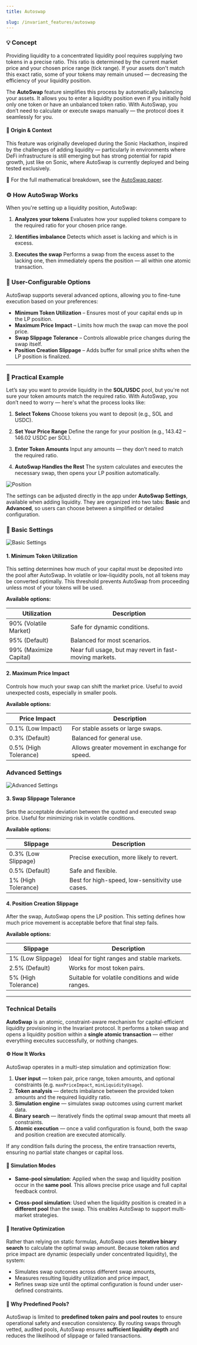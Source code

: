 ```yaml
---
title: Autoswap

slug: /invariant_features/autoswap
---
```


### 💡 Concept

Providing liquidity to a concentrated liquidity pool requires supplying two tokens in a precise ratio. This ratio is determined by the current market price and your chosen price range (tick range). If your assets don't match this exact ratio, some of your tokens may remain unused — decreasing the efficiency of your liquidity position.

The **AutoSwap** feature simplifies this process by automatically balancing your assets. It allows you to enter a liquidity position even if you initially hold only one token or have an unbalanced token ratio. With AutoSwap, you don’t need to calculate or execute swaps manually — the protocol does it seamlessly for you.

#### 🧪 Origin & Context

This feature was originally developed during the Sonic Hackathon, inspired by the challenges of adding liquidity — particularly in environments where DeFi infrastructure is still emerging but has strong potential for rapid growth, just like on Sonic, where AutoSwap is currently deployed and being tested exclusively.

📘 For the full mathematical breakdown, see the [AutoSwap paper](https://invariant.app/autoswap.pdf).

### ⚙️ How AutoSwap Works

When you're setting up a liquidity position, AutoSwap:

1. **Analyzes your tokens** Evaluates how your supplied tokens compare to the required ratio for your chosen price range.

2. **Identifies imbalance** Detects which asset is lacking and which is in excess.

3. **Executes the swap** Performs a swap from the excess asset to the lacking one, then immediately opens the position — all within one atomic transaction.

### 🔧 User-Configurable Options

AutoSwap supports several advanced options, allowing you to fine-tune execution based on your preferences:

- **Minimum Token Utilization** – Ensures most of your capital ends up in the LP position.
- **Maximum Price Impact** – Limits how much the swap can move the pool price.
- **Swap Slippage Tolerance** – Controls allowable price changes during the swap itself.
- **Position Creation Slippage** – Adds buffer for small price shifts when the LP position is finalized.


---

### 🧪 Practical Example

Let’s say you want to provide liquidity in the **SOL/USDC** pool, but you're not sure your token amounts match the required ratio. With AutoSwap, you don’t need to worry — here's what the process looks like:

1. **Select Tokens** Choose tokens you want to deposit (e.g., SOL and USDC).

2. **Set Your Price Range** Define the range for your position (e.g., 143.42 – 146.02 USDC per SOL).

3. **Enter Token Amounts** Input any amounts — they don’t need to match the required ratio.

4. **AutoSwap Handles the Rest** The system calculates and executes the necessary swap, then opens your LP position automatically.

![Position](/img/docs/app/general/autoswap_position.png)

The settings can be adjusted directly in the app under **AutoSwap Settings**, available when adding liquidity. They are organized into two tabs: **Basic** and **Advanced**, so users can choose between a simplified or detailed configuration.

### 🧩 Basic Settings

![Basic Settings](/img/docs/app/general/autoswap_basic_settings.png)

#### 1. Minimum Token Utilization

This setting determines how much of your capital must be deposited into the pool after AutoSwap. In volatile or low-liquidity pools, not all tokens may be converted optimally. This threshold prevents AutoSwap from proceeding unless most of your tokens will be used.

**Available options:**

| Utilization | Description |
|-------------|-------------|
| 90% (Volatile Market) | Safe for dynamic conditions. |
| 95% (Default) | Balanced for most scenarios. |
| 99% (Maximize Capital) | Near full usage, but may revert in fast-moving markets. |

#### 2. Maximum Price Impact

Controls how much your swap can shift the market price. Useful to avoid unexpected costs, especially in smaller pools.

**Available options:**

| Price Impact | Description |
|--------------|-------------|
| 0.1% (Low Impact) | For stable assets or large swaps. |
| 0.3% (Default) | Balanced for general use. |
| 0.5% (High Tolerance) | Allows greater movement in exchange for speed. |

### Advanced Settings

![Advanced Settings](/img/docs/app/general/autoswap_advanced_settings.png)

#### 3. Swap Slippage Tolerance

Sets the acceptable deviation between the quoted and executed swap price. Useful for minimizing risk in volatile conditions.

**Available options:**

| Slippage | Description |
|----------|-------------|
| 0.3% (Low Slippage) | Precise execution, more likely to revert. |
| 0.5% (Default) | Safe and flexible. |
| 1% (High Tolerance) | Best for high-speed, low-sensitivity use cases. |

<!-- --- -->

#### 4. Position Creation Slippage

After the swap, AutoSwap opens the LP position. This setting defines how much price movement is acceptable before that final step fails.

**Available options:**

| Slippage | Description |
|----------|-------------|
| 1% (Low Slippage) | Ideal for tight ranges and stable markets. |
| 2.5% (Default) | Works for most token pairs. |
| 5% (High Tolerance) | Suitable for volatile conditions and wide ranges. |

---

### Technical Details

**AutoSwap** is an atomic, constraint-aware mechanism for capital-efficient liquidity provisioning in the Invariant protocol.
It performs a token swap and opens a liquidity position within a **single atomic transaction** — either everything executes successfully, or nothing changes.


#### ⚙️ How It Works

AutoSwap operates in a multi-step simulation and optimization flow:

1. **User input** — token pair, price range, token amounts, and optional constraints (e.g. `maxPriceImpact`, `minLiquidityUsage`).
2. **Token analysis** — detects imbalance between the provided token amounts and the required liquidity ratio.
3. **Simulation engine** — simulates swap outcomes using current market data.
4. **Binary search** — iteratively finds the optimal swap amount that meets all constraints.
5. **Atomic execution** — once a valid configuration is found, both the swap and position creation are executed atomically.

If any condition fails during the process, the entire transaction reverts, ensuring no partial state changes or capital loss.

#### 🔁 Simulation Modes

- **Same-pool simulation**:
  Applied when the swap and liquidity position occur in the **same pool**. This allows precise price usage and full capital feedback control.

- **Cross-pool simulation**:
  Used when the liquidity position is created in a **different pool** than the swap. This enables AutoSwap to support multi-market strategies.

#### 🧠 Iterative Optimization

Rather than relying on static formulas, AutoSwap uses **iterative binary search** to calculate the optimal swap amount. Because token ratios and price impact are dynamic (especially under concentrated liquidity), the system:
- Simulates swap outcomes across different swap amounts,
- Measures resulting liquidity utilization and price impact,
- Refines swap size until the optimal configuration is found under user-defined constraints.

#### 📌 Why Predefined Pools?

AutoSwap is limited to **predefined token pairs and pool routes** to ensure operational safety and execution consistency. By routing swaps through vetted, audited pools, AutoSwap ensures **sufficient liquidity depth** and reduces the likelihood of slippage or failed transactions.